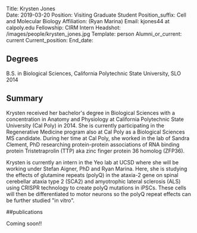 Title: Krysten Jones   
Date: 2019-03-20
Position: Visiting Graduate Student
Position_suffix: Cell and Molecular Biology
Affiliation: (Ryan Marina)
Email: kjones44 at calpoly.edu
Fellowship: CIRM Intern
Headshot: /images/people/krysten_jones.jpg
Template: person
Alumni_or_current: current
Current_position: 
End_date:
<!-- Status: draft -->

## Degrees
B.S. in Biological Sciences, California Polytechnic State University, SLO 2014  

## Summary

Krysten received her bachelor's degree in Biological Sciences with a concentration in Anatomy and Physiology at California Polytechnic State University (Cal Poly) in 2014. She is currently participating in the Regenerative Medicine program also at Cal Poly as a Biological Sciences MS candidate. During her time at Cal Poly, she worked in the lab of Sandra Clement, PhD researching protein-protein associations of RNA binding protein Tristetraprolin (TTP) aka zinc finger protein 36 homolog (ZFP36). 



Krysten is currently an intern in the Yeo lab at UCSD where she will be working under Stefan Aigner, PhD and Ryan Marina. Here, she is studying the effects of glutamine repeats (polyQ) in the ataxia-2 gene on spinal cerebellar ataxia type 2 (SCA2) and amyotrophic lateral sclerosis (ALS) using CRISPR technology to create polyQ mutations in iPSCs. These cells will then be differentiated to motor neurons so the polyQ repeat effects can be further studied "in vitro".



##publications

Coming soon!! 